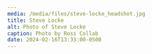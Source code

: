 ```yaml
---
media: /media/files/steve-locke_headshot.jpg
title: Steve Locke
alt: Photo of Steve Locke
caption: Photo by Ross Collab
date: 2024-02-16T13:33:00-0500
---
```

